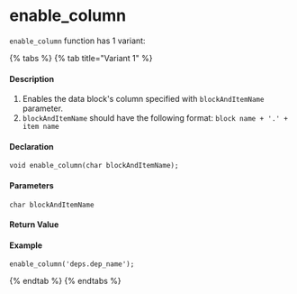 # enable\_column

`enable_column` function has 1 variant:

{% tabs %}
{% tab title="Variant 1" %}
#### Description <a id="description"></a>

1.  Enables the data block's column specified with `blockAndItemName` parameter.
2.  `blockAndItemName` should have the following format: `block name + '.' + item name`

#### Declaration <a id="declaration"></a>

```text
void enable_column(char blockAndItemName);
```

#### Parameters <a id="parameters"></a>

`char blockAndItemName`

#### Return Value <a id="return-value"></a>

#### Example <a id="example"></a>

```text
enable_column('deps.dep_name');
```
{% endtab %}
{% endtabs %}

